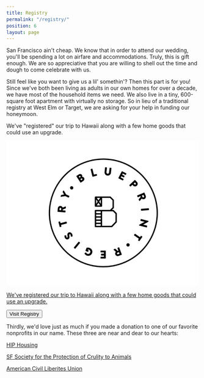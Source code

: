 ```yaml
---
title: Registry
permalink: "/registry/"
position: 6
layout: page
---
```


San Francisco ain't cheap. We know that in order to attend our wedding, you'll be spending a lot on airfare and accommodations. Truly, this is gift enough. We are so appreciative that you are willing to shell out the time and dough to come celebrate with us.

Still feel like you want to give us a lil' somethin'? Then this part is for you! Since we've both been living as adults in our own homes for over a decade, we have most of the household items we need. We also live in a tiny, 600-square foot apartment with virtually no storage. So in lieu of a traditional registry at West Elm or Target, we are asking for your help in funding our honeymoon.

We've "registered" our trip to Hawaii along with a few home goods that could use an upgrade.

<div class="accomodations">

  <div class="col blueprint">
    <a href="https://www.blueprintregistry.com/registry/AliePlusNate">
      <div class="logo"><img src="/assets/images/blueprint.png" /></div>
      <p>We've registered our trip to Hawaii along with a few home goods that could use an upgrade.</p>
      <button class="book">Visit Registry</button>
    </a>
  </div>
</div>

Thirdly, we'd love just as much if you made a donation to one of our favorite nonprofits in our name. These three are near and dear to our hearts:

[HIP Housing](http://hiphousing.org/)

[SF Society for the Protection of Crulity to Animals ](https://www.sfspca.org/)

[American Civil Liberites Union ](https://www.aclu.org/)
